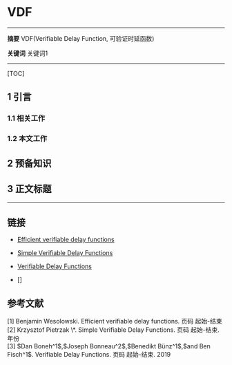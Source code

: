 # VDF

---

**摘要**   VDF(Verifiable Delay Function, 可验证时延函数)  

**关键词** 关键词1

---

[TOC]

## 1 引言

### 1.1 相关工作



### 1.2 本文工作



## 2 预备知识



## 3 正文标题



---

## 链接

- [Efficient verifiable delay functions](res/efficient_verifiable_delay_functions.pdf)

- [Simple Verifiable Delay Functions](res/simple_verifiable_delay_functions.pdf)

- [Verifiable Delay Functions](res/verifiable_delay_functions.pdf)

- []

  

## 参考文献

<div id="1"></div>
[1]  Benjamin Wesolowski. Efficient verifiable delay functions. 页码 起始-结束
<div id="2"></div>
[2]  Krzysztof Pietrzak \*. Simple Verifiable Delay Functions. 页码 起始-结束. 年份
<div id="3"></div>
[3]  $Dan Boneh^1$,$Joseph Bonneau^2$,$Benedikt Bünz^1$,$and Ben Fisch^1$. Verifiable Delay Functions. 页码 起始-结束. 2019

